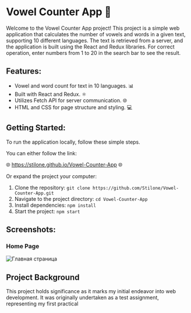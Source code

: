 #  Vowel Counter App 🚀

Welcome to the Vowel Counter App project! This project is a simple web application that calculates the number of vowels and words in a given text, supporting 10 different languages. The text is retrieved from a server, and the application is built using the React and Redux libraries. For correct operation, enter numbers from 1 to 20 in the search bar to see the result.

## Features:

- Vowel and word count for text in 10 languages. 📊
- Built with React and Redux. ⚛️
- Utilizes Fetch API for server communication. 🌐
- HTML and CSS for page structure and styling. 💻

## Getting Started:
To run the application locally, follow these simple steps.

You can either follow the link:
 
🌐 https://stilone.github.io/Vowel-Counter-App 🌐

Or expand the project your computer:

1. Clone the repository: `git clone https://github.com/Stilone/Vowel-Counter-App.git`
2. Navigate to the project directory: `cd Vowel-Counter-App`
3. Install dependencies: `npm install`
4. Start the project: `npm start`

## Screenshots:

### Home Page
![Главная страница](https://sun9-25.userapi.com/impg/aePsv7grbXfZHpNXOAYSBpJJ8E8ZDWvtmSgdKA/_q3XURqnd3Y.jpg?size=763x429&quality=96&sign=f15714dcda5be1db88fbf65325ea2ca6&type=album)

## Project Background

This project holds significance as it marks my initial endeavor into web development. It was originally undertaken as a test assignment, representing my first practical
